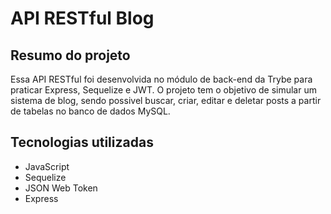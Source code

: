 # API RESTful Blog

## Resumo do projeto

Essa API RESTful foi desenvolvida no módulo de back-end da Trybe para praticar Express, Sequelize e JWT. O projeto tem o objetivo de simular um sistema de blog, sendo possivel buscar, criar, editar e deletar posts a partir de tabelas no banco de dados MySQL.

## Tecnologias utilizadas

* JavaScript
* Sequelize
* JSON Web Token
* Express
